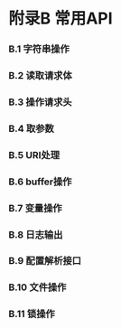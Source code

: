 # 附录B 常用API

### B.1 字符串操作

### B.2 读取请求体

### B.3 操作请求头

### B.4 取参数

### B.5 URI处理

### B.6 buffer操作

### B.7 变量操作

### B.8 日志输出

### B.9 配置解析接口

### B.10 文件操作

### B.11 锁操作

